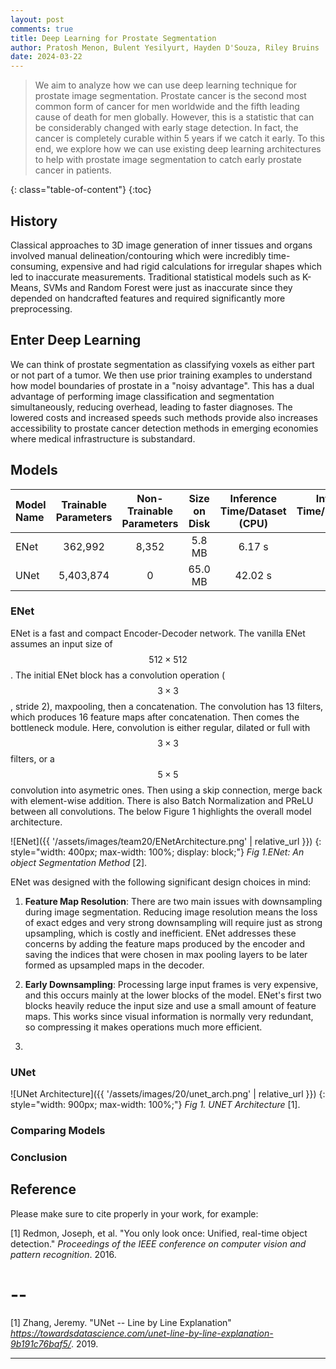 ```yaml
---
layout: post
comments: true
title: Deep Learning for Prostate Segmentation
author: Pratosh Menon, Bulent Yesilyurt, Hayden D'Souza, Riley Bruins
date: 2024-03-22
---
```


> We aim to analyze how we can use deep learning technique for prostate image
> segmentation. Prostate cancer is the second most common form of cancer for men
> worldwide and the fifth leading cause of death for men globally. However, this
> is a statistic that can be considerably changed with early stage detection. In
> fact, the cancer is completely curable within 5 years if we catch it early. To
> this end, we explore how we can use existing deep learning architectures to
> help with prostate image segmentation to catch early prostate cancer in
> patients.

<!--more-->
{: class="table-of-content"}
{:toc}

## History

Classical approaches to 3D image generation of inner tissues and organs involved
manual delineation/contouring which were incredibly time-consuming, expensive
and had rigid calculations for irregular shapes which led to inaccurate
measurements. Traditional statistical models such as K-Means, SVMs and Random
Forest were just as inaccurate since they depended on handcrafted features and
required significantly more preprocessing.

## Enter Deep Learning

We can think of prostate segmentation as classifying voxels as either part or
not part of a tumor. We then use prior training examples to understand how model
boundaries of prostate in a "noisy advantage". This has a dual advantage of
performing image classification and segmentation simultaneously, reducing
overhead, leading to faster diagnoses. The lowered costs and increased speeds
such methods provide also increases accessibility to prostate cancer detection
methods in emerging economies where medical infrastructure is substandard.

## Models


| Model Name | Trainable Parameters | Non-Trainable Parameters | Size on Disk | Inference Time/Dataset (CPU) | Inference Time/Dataset (GPU) |
|:---        |        :---:         |          :---:           |     :---:    |            :----:            |                          ---:|
| ENet       | 362,992              | 8,352                    | 5.8 MB       | 6.17 s                       | 1.07 s                       |
| UNet       | 5,403,874            | 0                        | 65.0 MB      | 42.02 s                      | 1.57 s                       |


### ENet
ENet is a fast and compact Encoder-Decoder network. The vanilla ENet assumes an input size of $$512 \times 512$$. The initial ENet block has a convolution operation ($$3 \times 3$$, stride 2), maxpooling, then a concatenation. The convolution has 13 filters, which produces 16 feature maps after concatenation. Then comes the bottleneck module. Here, convolution is either regular, dilated or full with $$3 \times 3$$
filters, or a $$5\times5$$ convolution into asymetric ones. Then using a skip connection, merge back with element-wise addition. There is also Batch Normalization and PReLU between all convolutions.
The below Figure 1 highlights the overall model architecture.

<!-- ignore -->
![ENet]({{ '/assets/images/team20/ENetArchitecture.png' | relative_url }})
{: style="width: 400px; max-width: 100%; display: block;"}
*Fig 1.ENet: An object Segmentation Method* [2].
<!-- end-->

ENet was designed with the following significant design choices in mind:

1. **Feature Map Resolution**: There are two main issues with downsampling during image segmentation. Reducing image resolution means the loss of exact edges and very strong downsampling will require just as strong upsampling, which is costly and inefficient. ENet addresses these concerns by adding the feature maps produced by the encoder and saving the indices that were chosen in max pooling layers to be later formed as upsampled maps in the decoder.

2. **Early Downsampling**: Processing large input frames is very expensive, and this occurs mainly at the lower blocks of the model. ENet's first two blocks heavily reduce the input size and use a small amount of feature maps. This works since visual information is normally very redundant, so compressing it makes operations much more efficient. 

3. 
### UNet

<!-- deno-fmt-ignore-start -->
![UNet Architecture]({{ '/assets/images/20/unet_arch.png' | relative_url }})
{: style="width: 900px; max-width: 100%;"}
*Fig 1. UNET Architecture* [1].
<!-- deno-fmt-ignore-end -->

### Comparing Models

### Conclusion 

## Reference

Please make sure to cite properly in your work, for example:

[1] Redmon, Joseph, et al. "You only look once: Unified, real-time object
detection." _Proceedings of the IEEE conference on computer vision and pattern
recognition_. 2016.

--
=======
[1] Zhang, Jeremy. "UNet -- Line by Line Explanation"
_https://towardsdatascience.com/unet-line-by-line-explanation-9b191c76baf5/_.
2019.

---



